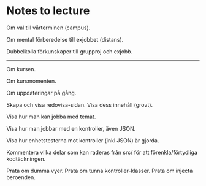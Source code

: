 Notes to lecture
========================

Om val till vårterminen (campus).

Om mental förberedelse till exjobbet (distans).

Dubbelkolla förkunskaper till grupproj och exjobb.

---

Om kursen.

Om kursmomenten.

Om uppdateringar på gång.

Skapa och visa redovisa-sidan. Visa dess innehåll (grovt).

Visa hur man kan jobba med temat.

Visa hur man jobbar med en kontroller, även JSON.

Visa hur enhetstesterna mot kontroller (inkl JSON) är gjorda.

Kommentera vilka delar som kan raderas från src/ för att förenkla/förtydliga kodtäckningen.

Prata om dumma vyer.
Prata om tunna kontroller-klasser.
Prata om injecta beroenden.
